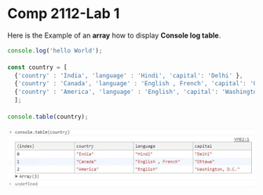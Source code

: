 # Comp 2112-Lab 1
 Here is the Example of an **array** how to display **Console log table**.
```javascript
console.log('hello World');

const country = [
  {'country' : 'India', 'language' : 'Hindi', 'capital': 'Delhi' },
  {'country' : 'Canada', 'language' : 'English , French', 'capital': 'Ottawa' },
  {'country' : 'America', 'language' : 'English', 'capital': 'Washington, D.C.'}   
  ];

console.table(country);
```
![Screenshot of console table](/Capture.JPG)

